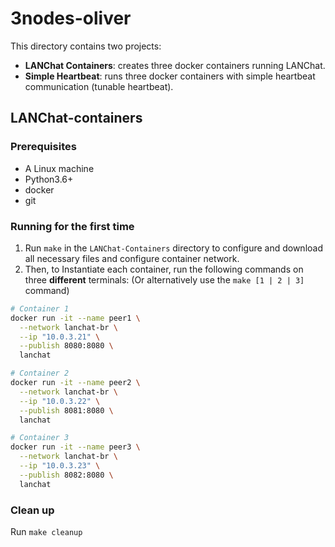 # 3nodes-oliver
This directory contains two projects:
- **LANChat Containers**: creates three docker containers running LANChat.
- **Simple Heartbeat**: runs three docker containers with simple heartbeat communication (tunable heartbeat).

## LANChat-containers
### Prerequisites
- A Linux machine
- Python3.6+
- docker
- git

### Running for the first time

1. Run `make` in the `LANChat-Containers` directory to configure and download
all necessary files and configure container network.
1. Then, to Instantiate each container, run the following commands on three
**different** terminals: (Or alternatively use the `make [1 | 2 | 3]` command)

```bash
# Container 1
docker run -it --name peer1 \
  --network lanchat-br \
  --ip "10.0.3.21" \
  --publish 8080:8080 \
  lanchat
```
```bash
# Container 2
docker run -it --name peer2 \
  --network lanchat-br \
  --ip "10.0.3.22" \
  --publish 8081:8080 \
  lanchat
```
```bash
# Container 3
docker run -it --name peer3 \
  --network lanchat-br \
  --ip "10.0.3.23" \
  --publish 8082:8080 \
  lanchat
```

### Clean up
Run `make cleanup`
